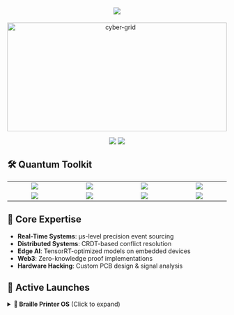 <h1 align="center">
  <img src="https://readme-typing-svg.herokuapp.com?font=Space+Grotesk&size=45&pause=1000&color=22D3EE&center=true&vCenter=true&width=1000&height=80&lines=%F0%9F%9A%80+Ryan+Abapo+%7C+Full-Stack+Architect;%F0%9F%96%A5%EF%B8%8F+Systems+Alchemist+%7C+10x+Engineer;%F0%9F%94%A5+Pushing+Tech+to+Planck+Limits">
</h1>

<p align="center">
  <img src="https://raw.githubusercontent.com/abapomon/abapomon/main/assets/cyber-grid.svg" width="100%" height="250px" alt="cyber-grid">
</p>

<div align="center">
  <img src="https://komarev.com/ghpvc/?username=abapomon&label=PROFILE+VISITS&color=1e3a8a&style=flat-square">
  <img src="https://img.shields.io/github/followers/abapomon?label=FOLLOWERS&logo=github&style=flat-square&color=0ea5e9">
</div>

## 🛠️ **Quantum Toolkit**

<table align="center">
  <tr>
    <td align="center" width="110">
      <img src="https://img.shields.io/badge/Rust-000000?style=for-the-badge&logo=rust&logoColor=white">
    </td>
    <td align="center" width="110">
      <img src="https://img.shields.io/badge/TypeScript-3178C6?style=for-the-badge&logo=typescript&logoColor=white">
    </td>
    <td align="center" width="110">
      <img src="https://img.shields.io/badge/Kubernetes-326CE5?style=for-the-badge&logo=kubernetes&logoColor=white">
    </td>
    <td align="center" width="110">
      <img src="https://img.shields.io/badge/TensorFlow-FF6F00?style=for-the-badge&logo=tensorflow&logoColor=white">
    </td>
  </tr>
  <tr>
    <td align="center" width="110">
      <img src="https://img.shields.io/badge/ESP32-000000?style=for-the-badge&logo=espressif&logoColor=white">
    </td>
    <td align="center" width="110">
      <img src="https://img.shields.io/badge/WebAssembly-654FF0?style=for-the-badge&logo=webassembly&logoColor=white">
    </td>
    <td align="center" width="110">
      <img src="https://img.shields.io/badge/PostgreSQL-4169E1?style=for-the-badge&logo=postgresql&logoColor=white">
    </td>
    <td align="center" width="110">
      <img src="https://img.shields.io/badge/React-61DAFB?style=for-the-badge&logo=react&logoColor=black">
    </td>
  </tr>
</table>

## 🌌 **Core Expertise**
- **Real-Time Systems**: μs-level precision event sourcing
- **Distributed Systems**: CRDT-based conflict resolution
- **Edge AI**: TensorRT-optimized models on embedded devices
- **Web3**: Zero-knowledge proof implementations
- **Hardware Hacking**: Custom PCB design & signal analysis

## 🚀 **Active Launches**
<details>
<summary><b>🦾 Braille Printer OS</b> (Click to expand)</summary>
  
```c
#define BRAILLE_DOT_COUNT 6
volatile uint32_t solenoid_pins[BRAILLE_DOT_COUNT] = {GPIO_PIN_0, ..., GPIO_PIN_5};

void actuate_dots(uint8_t pattern) {
  for(int i=0; i<BRAILLE_DOT_COUNT; i++) {
    HAL_GPIO_WritePin(GPIOA, solenoid_pins[i], 
      (pattern & (1 << i)) ? GPIO_PIN_SET : GPIO_PIN_RESET);
  }
  vTaskDelay(pdMS_TO_TICKS(ACTUATION_TIME_MS));
}
Real-time FreeRTOS controller achieving 50μs response time for accessibility hardware

</details><details> <summary><b>🌐 Decentralized Pokedex</b></summary>
typescript
Copy
const handleGen2Optimization = (pokemonData: TPokemon) => {
  return new WebAssembly.Instance(
    new WebAssembly.Module(optimizedWasmBytecode),
    { env: { memory: new WebAssembly.Memory({ initial: 256 }) } 
  ).exports.optimizeSprites(pokemonData);
};
Web3-enabled Pokedex with WASM-optimized sprite rendering (1.7ms/frame)

</details>
📊 War Stats
<div align="center"> <img src="https://github-readme-stats.vercel.app/api?username=abapomon&show_icons=true&theme=radical&count_private=true&hide=prs" width="48%"> <img src="https://github-readme-streak-stats.herokuapp.com?user=abapomon&theme=radical" width="48%"> </div>
🔥 Contribution Inferno
<p align="center"> <img src="https://github-readme-activity-graph.vercel.app/graph?username=abapomon&theme=react-dark&bg_color=0f172a&hide_border=true&line=7c3aed&point=0ea5e9"> </p>
📡 Connect Matrix
<p align="center"> <a href="https://www.linkedin.com/in/yourprofile"> <img src="https://img.shields.io/badge/LinkedIn-0A66C2?style=for-the-badge&logo=linkedin&logoColor=white"> </a> <a href="https://leetcode.com/yourprofile"> <img src="https://img.shields.io/badge/LeetCode-FFA116?style=for-the-badge&logo=leetcode&logoColor=black"> </a> <a href="mailto:youremail@domain.com"> <img src="https://img.shields.io/badge/Email-EA4335?style=for-the-badge&logo=gmail&logoColor=white"> </a> </p><p align="center"> <img src="https://raw.githubusercontent.com/abapomon/abapomon/main/assets/quantum-footer.svg" width="100%"> </p> ```
